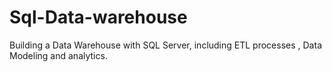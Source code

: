 # Sql-Data-warehouse
Building a Data Warehouse with SQL Server, including ETL processes , Data Modeling and analytics.

